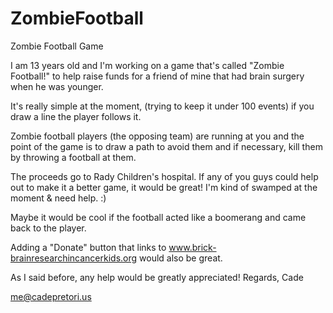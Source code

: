 ZombieFootball
==============

Zombie Football Game

I am 13 years old and I'm working on a game that's called "Zombie Football!" to help raise funds for a friend of mine that had brain surgery when he was younger.

It's really simple at the moment, (trying to keep it under 100 events) if you draw a line the player follows it.

Zombie football players (the opposing team) are running at you and the point of the game is to draw a path to avoid them and if necessary, kill them by throwing a football at them.

The proceeds go to Rady Children's hospital. If any of you guys could help out to make it a better game, it would be great! I'm kind of swamped at the moment & need help. :)

Maybe it would be cool if the football acted like a boomerang and came back to the player.

Adding a "Donate" button that links to www.brick-brainresearchincancerkids.org would also be great.

As I said before, any help would be greatly appreciated!
Regards,
Cade

me@cadepretori.us

